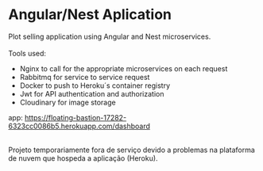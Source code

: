 # Angular/Nest Aplication 
Plot selling application using Angular and Nest microservices. <br> <br>
Tools used:  <br>
- Nginx to call for the appropriate microservices on each request  <br>
- Rabbitmq for service to service request  <br>
- Docker to push to Heroku´s container registry  <br>
- Jwt for API authentication and authorization  <br>
- Cloudinary for image storage <br>

app: https://floating-bastion-17282-6323cc0086b5.herokuapp.com/dashboard <br><br>

Projeto temporariamente fora de serviço devido a problemas na plataforma de nuvem que hospeda a aplicação (Heroku).

